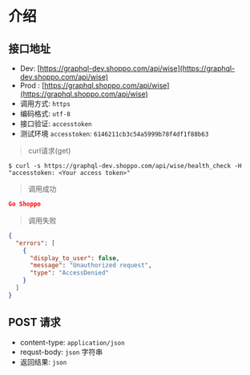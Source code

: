 # 介绍


## 接口地址

- Dev: [https://graphql-dev.shoppo.com/api/wise](https://graphql-dev.shoppo.com/api/wise)
- Prod : [https://graphql.shoppo.com/api/wise](https://graphql.shoppo.com/api/wise)
- 调用方式: `https`
- 编码格式: `utf-8`
- 接口验证: `accesstoken`
- 测试环境 `accesstoken`: `6146211cb3c54a5999b78f4df1f88b63`


> curl请求(get)

```shell
$ curl -s https://graphql-dev.shoppo.com/api/wise/health_check -H "accesstoken: <Your access token>"
```

> 调用成功

```json
Go Shoppo
```

> 调用失败

```json
{
  "errors": [
    {
      "display_to_user": false,
      "message": "Unauthorized request",
      "type": "AccessDenied"
    }
  ]
}
```


## POST 请求

- content-type: `application/json`
- requst-body: `json` 字符串
- 返回结果: `json`

